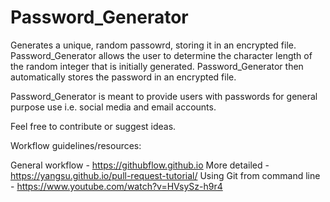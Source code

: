 # Password_Generator
Generates a unique, random passowrd, storing it in an encrypted file.
Password_Generator allows the user to determine the character length of the random integer that is initially generated.
Password_Generator then automatically stores the password in an encrypted file. 

Password_Generator is meant to provide users with passwords for general purpose use i.e. social media and email accounts.

Feel free to contribute or suggest ideas.



Workflow guidelines/resources: 

General workflow - https://githubflow.github.io
More detailed - https://yangsu.github.io/pull-request-tutorial/
Using Git from command line - https://www.youtube.com/watch?v=HVsySz-h9r4
